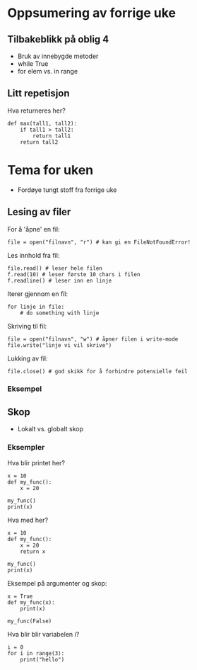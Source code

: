 # Oppsumering av forrige uke

## Tilbakeblikk på oblig 4

-   Bruk av innebygde metoder
-   while True
-   for elem vs. in range

## Litt repetisjon

Hva returneres her?

```
def max(tall1, tall2):
    if tall1 > tall2:
        return tall1
    return tall2
```

# Tema for uken

-   Fordøye tungt stoff fra forrige uke

## Lesing av filer

For å 'åpne' en fil:

```
file = open("filnavn", "r") # kan gi en FileNotFoundError!
```

Les innhold fra fil:

```
file.read() # leser hele filen
f.read(10) # leser første 10 chars i filen
f.readline() # leser inn en linje
```

Iterer gjennom en fil:

```
for linje in file:
    # do something with linje
```

Skriving til fil:

```
file = open("filnavn", "w") # åpner filen i write-mode
file.write("linje vi vil skrive")
```

Lukking av fil:

```
file.close() # god skikk for å forhindre potensielle feil
```

### Eksempel

## Skop

-   Lokalt vs. globalt skop

### Eksempler

Hva blir printet her?

```
x = 10
def my_func():
    x = 20

my_func()
print(x)
```

Hva med her?

```
x = 10
def my_func():
    x = 20
    return x

my_func()
print(x)
```

Eksempel på argumenter og skop:

```
x = True
def my_func(x):
    print(x)

my_func(False)
```

Hva blir blir variabelen i?

```
i = 0
for i in range(3):
    print("hello")
```
